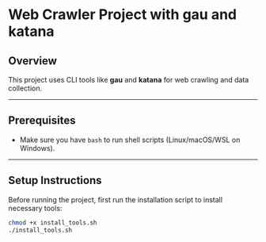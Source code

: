 # Web Crawler Project with gau and katana

## Overview

This project uses CLI tools like **gau** and **katana** for web crawling and data collection.

---

## Prerequisites

- Make sure you have `bash` to run shell scripts (Linux/macOS/WSL on Windows).

---

## Setup Instructions

Before running the project, first run the installation script to install necessary tools:

```bash
chmod +x install_tools.sh
./install_tools.sh
